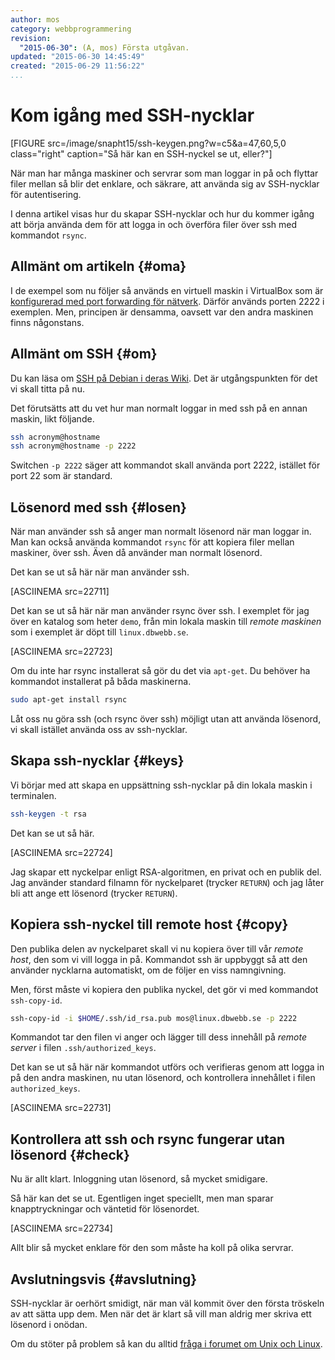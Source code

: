 ```yaml
---
author: mos
category: webbprogrammering
revision:
  "2015-06-30": (A, mos) Första utgåvan.
updated: "2015-06-30 14:45:49"
created: "2015-06-29 11:56:22"
...
```

Kom igång med SSH-nycklar
==================================

[FIGURE src=/image/snapht15/ssh-keygen.png?w=c5&a=47,60,5,0 class="right" caption="Så här kan en SSH-nyckel se ut, eller?"]

När man har många maskiner och servrar som man loggar in på och flyttar filer mellan så blir det enklare, och säkrare, att använda sig av SSH-nycklar för autentisering.

I denna artikel visas hur du skapar SSH-nycklar och hur du kommer igång att börja använda dem för att logga in och överföra filer över ssh med kommandot `rsync`.

<!--more-->



Allmänt om artikeln {#oma}
-------------------------------------------

I de exempel som nu följer så används en virtuell maskin i VirtualBox som är [konfigurerad med port forwarding för nätverk](kunskap/installera-debian-pa-virtualbox#pf). Därför används porten 2222 i exemplen. Men, principen är densamma, oavsett var den andra maskinen finns någonstans.



Allmänt om SSH {#om}
-------------------------------------------

Du kan läsa om [SSH på Debian i deras Wiki](https://wiki.debian.org/SSH). Det är utgångspunkten för det vi skall titta på nu. 

Det förutsätts att du vet hur man normalt loggar in med ssh på en annan maskin, likt följande. 

```bash
ssh acronym@hostname
ssh acronym@hostname -p 2222
```

Switchen `-p 2222` säger att kommandot skall använda port 2222, istället för port 22 som är standard.



Lösenord med ssh {#losen}
-------------------------------------------

När man använder ssh så anger man normalt lösenord när man loggar in. Man kan också använda kommandot `rsync` för att kopiera filer mellan maskiner, över ssh. Även då använder man normalt lösenord. 

Det kan se ut så här när man använder ssh.

[ASCIINEMA src=22711]

Det kan se ut så här när man använder rsync över ssh. I exemplet för jag över en katalog som heter `demo`, från min lokala maskin till *remote maskinen* som i exemplet är döpt till `linux.dbwebb.se`.

[ASCIINEMA src=22723]

Om du inte har rsync installerat så gör du det via `apt-get`. Du behöver ha kommandot installerat på båda maskinerna.

```bash
sudo apt-get install rsync
```

Låt oss nu göra ssh (och rsync över ssh) möjligt utan att använda lösenord, vi skall istället använda oss av ssh-nycklar.



Skapa ssh-nycklar {#keys}
-------------------------------------------

Vi börjar med att skapa en uppsättning ssh-nycklar på din lokala maskin i terminalen.

```bash
ssh-keygen -t rsa
```

Det kan se ut så här.

[ASCIINEMA src=22724]

Jag skapar ett nyckelpar enligt RSA-algoritmen, en privat och en publik del. Jag använder standard filnamn för nyckelparet (trycker `RETURN`) och jag låter bli att ange ett lösenord (trycker `RETURN`).



Kopiera ssh-nyckel till remote host {#copy}
-------------------------------------------

Den publika delen av nyckelparet skall vi nu kopiera över till vår *remote host*, den som vi vill logga in på. Kommandot ssh är uppbyggt så att den använder nycklarna automatiskt, om de följer en viss namngivning.

Men, först måste vi kopiera den publika nyckel, det gör vi med kommandot `ssh-copy-id`.

```bash
ssh-copy-id -i $HOME/.ssh/id_rsa.pub mos@linux.dbwebb.se -p 2222
```

Kommandot tar den filen vi anger och lägger till dess innehåll på *remote server* i filen `.ssh/authorized_keys`.

Det kan se ut så här när kommandot utförs och verifieras genom att logga in på den andra maskinen, nu utan lösenord, och kontrollera innehållet i filen `authorized_keys`.

[ASCIINEMA src=22731]



Kontrollera att ssh och rsync fungerar utan lösenord {#check}
-------------------------------------------

Nu är allt klart. Inloggning utan lösenord, så mycket smidigare.

Så här kan det se ut. Egentligen inget speciellt, men man sparar knapptryckningar och väntetid för lösenordet.

[ASCIINEMA src=22734]

Allt blir så mycket enklare för den som måste ha koll på olika servrar.



Avslutningsvis {#avslutning}
--------------------------------------

SSH-nycklar är oerhört smidigt, när man väl kommit över den första tröskeln av att sätta upp dem. Men när det är klart så vill man aldrig mer skriva ett lösenord i onödan.

Om du stöter på problem så kan du alltid [fråga i forumet om Unix och Linux](forum/viewforum.php?f=49).




